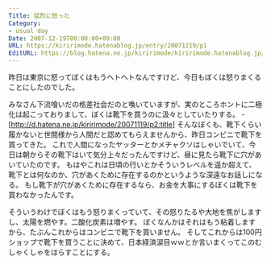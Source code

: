 ```yaml
---
Title: 猛烈に怒った
Category:
- usual day
Date: 2007-12-19T00:00:00+09:00
URL: https://kiririmode.hatenablog.jp/entry/20071219/p1
EditURL: https://blog.hatena.ne.jp/kiririmode/kiririmode.hatenablog.jp/atom/entry/8454420450078215880
---
```



昨日は東京に怒ってぼくはもうヘトヘトなんですけど、今日もぼくは怒りまくることにしたのでした。


みなさん下流喰いだの格差社会だのと喚いていますが、実のところホントに二極化は起こっておりまして、ぼくは靴下を買うのに汲々としていたりする。
-[http://d.hatena.ne.jp/kiririmode/20071119/p2:title]
そんなぼくも、靴下くらい履かないと世間様から人間だと認めてもらえませんから、昨日コンビニで靴下を買ってきた。
これで人間になったヤッターとかメチャクソはしゃいでいて、今日は朝からその靴下はいて気分上々だったんですけど、昼に見たら靴下に穴があいていたのです。
もはやこれは日頃の行いとかそういうレベルを遥か超えて、靴下とは何なのか、穴があくために存在するのかというような深遠なお話しになる。
もし靴下が穴があくために存在するなら、お金を大事にするぼくは靴下を買わなかったんです。


そういうわけでぼくはもう怒りまくっていて、その怒りたるや大地を焦がしますし、太陽を燃やす。二酸化炭素は増やす。
ぼくなんかはそれはもう粘着しますから、たぶんこれからはコンビニで靴下を買いません。
そしてこれからは100円ショップで靴下を買うことに決めて、日本経済涙目ｗｗとか言いまくってこのむしゃくしゃをはらすことにする。
